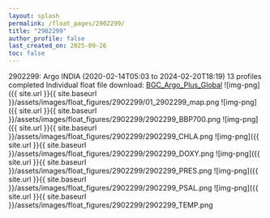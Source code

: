 ```yaml
---
layout: splash
permalink: /float_pages/2902299/
title: "2902299"
author_profile: false
last_created_on: 2025-09-26
toc: false
---
```

 
2902299: Argo INDIA (2020-02-14T05:03 to 2024-02-20T18:19)
13 profiles completed
Individual float file download: [BGC_Argo_Plus_Global](https://ftp.soest.hawaii.edu/bgc_argo_plus/Individual_Floats/outliers_removed/2902299_Sprof_processed.nc)
![img-png]({{ site.url }}{{ site.baseurl }}/assets/images/float_figures/2902299/01_2902299_map.png
![img-png]({{ site.url }}{{ site.baseurl }}/assets/images/float_figures/2902299/2902299_BBP700.png
![img-png]({{ site.url }}{{ site.baseurl }}/assets/images/float_figures/2902299/2902299_CHLA.png
![img-png]({{ site.url }}{{ site.baseurl }}/assets/images/float_figures/2902299/2902299_DOXY.png
![img-png]({{ site.url }}{{ site.baseurl }}/assets/images/float_figures/2902299/2902299_PRES.png
![img-png]({{ site.url }}{{ site.baseurl }}/assets/images/float_figures/2902299/2902299_PSAL.png
![img-png]({{ site.url }}{{ site.baseurl }}/assets/images/float_figures/2902299/2902299_TEMP.png
